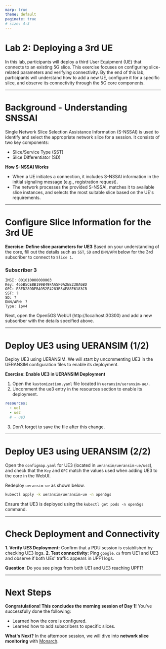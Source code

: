 ```yaml
---
marp: true
theme: default
paginate: true
# size: 4:3
---
```



# Lab 2: Deploying a 3rd UE
In this lab, participants will deploy a third User Equipment (UE) that connects to an existing 5G slice. This exercise focuses on configuring slice-related parameters and verifying connectivity. By the end of this lab, participants will understand how to add a new UE, configure it for a specific slice, and observe its connectivity through the 5G core components.

---

# Background - Understanding SNSSAI

Single Network Slice Selection Assistance Information (S-NSSAI) is used to identify and select the appropriate network slice for a session. It consists of two key components:
- Slice/Service Type (SST)
- Slice Differentiator (SD)

**How S-NSSAI Works**

- When a UE initiates a connection, it includes S-NSSAI information in the initial signaling message (e.g., registration request).
- The network processes the provided S-NSSAI, matches it to available slice instances, and selects the most suitable slice based on the UE's requirements.
---

# Configure Slice Information for the 3rd UE

**Exercise: Define slice parameters for UE3**
Based on your understanding of the core, fill out the details such as `SST`, `SD` and `DNN/APN` below for the 3rd subscriber to connect to `Slice 1`.

### Subscriber 3 
    IMSI: 001010000000003
    Key: 465B5CE8B199B49FAA5F0A2EE238A6BD
    OPC: E8ED289DEBA952E4283B54E88E6183CB
    SST: ?
    SD: ?
    DNN/APN: ?
    Type: ipv4

Next, open the Open5GS WebUI (http://localhost:30300) and add a new subscriber with the details specified above.

---

# Deploy UE3 using UERANSIM (1/2)

Deploy UE3 using UERANSIM. We will start by uncommenting UE3 in the UERANSIM configuration files to enable its deployment.

**Exercise: Enable UE3 in UERANSIM Deployment**

1. Open the `kustomization.yaml` file located in `ueransim/ueransim-ue/`.
2. Uncomment the ue3 entry in the resources section to enable its deployment.

```yaml
resources:
  - ue1
  - ue2
  # - ue3
```
3. Don't forget to save the file after this change.

---

# Deploy UE3 using UERANSIM (2/2)

Open the `configmap.yaml` for UE3 (located in `ueransim/ueransim-ue/ue3`), and check that the `Key` and `OPC` match the values used when adding UE3 to the core in the WebUI.

Redeploy `ueransim-ue` as shown below.

```bash
kubectl apply -k ueransim/ueransim-ue -n open5gs
```

Ensure that UE3 is deployed using the `kubectl get pods -n open5gs` command.

---

# Check Deployment and Connectivity

**1. Verify UE3 Deployment:** Confirm that a PDU session is established by checking UE3 logs.
**2. Test connectivity:** Ping `google.ca` from UE1 and UE3 and observe if both UEs' traffic appears in UPF1 logs.

**Question**: Do you see pings from both UE1 and UE3 reaching UPF1?

---
# Next Steps
**Congratulations! This concludes the morning session of Day 1!**
You've successfully done the following:
- Learned how the core is configured.
- Learned how to add subscribers to specific slices.

**What's Next?**
In the afternoon session, we will dive into **network slice monitoring** with [Monarch](https://niloysh.github.io/5g-monarch/slides.pdf).